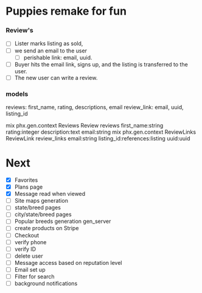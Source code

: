 # Puppies remake for fun

### Review's

- [ ] Lister marks listing as sold,
- [ ] we send an email to the user
  - [ ] perishable link: email, uuid.
- [ ] Buyer hits the email link, signs up, and the listing is transferred to the user.
- [ ] The new user can write a review.

### models

reviews: first_name, rating, descriptions, email
review_link: email, uuid, listing_id

mix phx.gen.context Reviews Review reviews first_name:string rating:integer description:text email:string
mix phx.gen.context ReviewLinks ReviewLink review_links email:string listing_id:references:listing uuid:uuid

# Next

- [x] Favorites
- [x] Plans page
- [x] Message read when viewed
- [ ] Site maps generation
- [ ] state/breed pages
- [ ] city/state/breed pages
- [ ] Popular breeds generation gen_server
- [ ] create products on Stripe
- [ ] Checkout
- [ ] verify phone
- [ ] verify ID
- [ ] delete user
- [ ] Message access based on reputation level
- [ ] Email set up
- [ ] Filter for search
- [ ] background notifications
